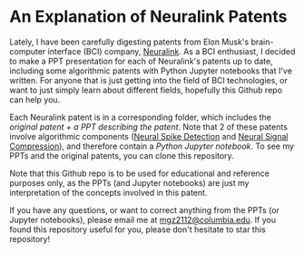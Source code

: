 # An Explanation of Neuralink Patents

Lately, I have been carefully digesting patents from Elon Musk's brain-computer interface (BCI) company, [Neuralink](https://www.neuralink.com/). As a BCI enthusiast, I decided to make a PPT presentation for each of Neuralink's patents up to date, including some algorithmic patents with Python Jupyter notebooks that I've written. For anyone that is just getting into the field of BCI technologies, or want to just simply learn about different fields, hopefully this Github repo can help you. 

Each Neuralink patent is in a corresponding folder, which includes the *original patent + a PPT describing the patent*. Note that 2 of these patents involve algorithmic components ([Neural Spike Detection](https://github.com/michaela10c/neuralink-patents/tree/main/Real-Time%20Neural%20Spike%20Detection/neural_spike_detection) and [Neural Signal Compression](https://github.com/michaela10c/neuralink-patents/tree/main/Neural%20Signal%20Compression%20for%20BMI/neural_signal_compression)), and therefore contain a *Python Jupyter notebook*. To see my PPTs and the original patents, you can clone this repository.

Note that this Github repo is to be used for educational and reference purposes only, as the PPTs (and Jupyter notebooks) are just my interpretation of the concepts involved in this patent. 

If you have any questions, or want to correct anything from the PPTs (or Jupyter notebooks), please email me at mgz2112@columbia.edu. If you found this repository useful for you, please don't hesitate to star this repository!
